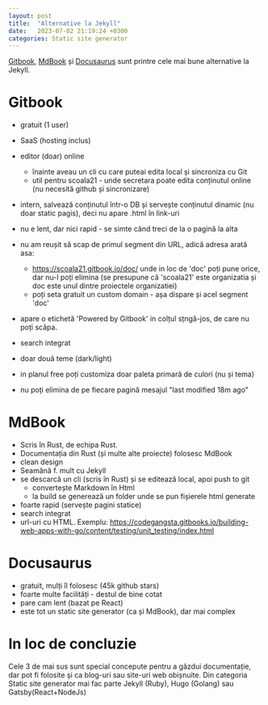 ```yaml
---
layout: post
title:  "Alternative la Jekyll"
date:   2023-07-02 21:19:24 +0300
categories: Static site generator
---
```

[Gitbook](https://www.gitbook.com/pricing#pricingTable), [MdBook](https://rust-lang.github.io/mdBook/) și [Docusaurus](https://docusaurus.io/) sunt printre cele mai bune alternative la Jekyll.

# Gitbook

- gratuit (1 user)
- SaaS (hosting inclus)
- editor (doar) online
  - înainte aveau un cli cu care puteai edita local și sincroniza cu Git
  - util pentru scoala21 - unde secretara poate edita conținutul online (nu necesită github și sincronizare)
  
- intern, salvează conținutul într-o DB și servește conținutul dinamic (nu doar static pagis), deci nu apare .html în link-uri
- nu e lent, dar nici rapid - se simte când treci de la o pagină la alta
- nu am reușit să scap de primul segment din URL, adică adresa arată asa:
  - https://scoala21.gitbook.io/doc/ unde in loc de  'doc' poți pune orice, dar nu-l poți elimina (se presupune că 'scoala21' este organizatia și doc este unul dintre proiectele organizatiei)
  - poți seta gratuit un custom domain - așa dispare și acel segment 'doc' 
- apare o etichetă 'Powered by Gitbook' in colțul sțngă-jos, de care nu poți scăpa.
- search integrat
- doar două teme (dark/light)
- in planul free poți customiza doar paleta primară de culori (nu și tema)
- nu poți elimina de pe fiecare pagină mesajul "last modified 18m ago"

# MdBook

- Scris în Rust, de echipa Rust.
- Documentația din Rust (și multe alte proiecte) folosesc MdBook
- clean design
- Seamănă f. mult cu Jekyll
- se descarcă un cli (scris în Rust) și se editează local, apoi push to git
  - convertește Markdown în Html
  - la build se generează un folder unde se pun fișierele html generate
- foarte rapid (servește pagini statice)
- search integrat
- url-uri cu HTML. Exemplu: https://codegangsta.gitbooks.io/building-web-apps-with-go/content/testing/unit_testing/index.html

# Docusaurus

- gratuit, mulți îl folosesc (45k github stars)
- foarte multe facilități - destul de bine cotat
- pare cam lent (bazat pe React)
- este tot un static site generator (ca și MdBook), dar mai complex

# In loc de concluzie

Cele 3 de mai sus sunt special concepute pentru a găzdui documentație, dar pot fi folosite și ca blog-uri sau site-uri web obișnuite. Din categoria Static site generator mai fac parte Jekyll (Ruby), Hugo (Golang) sau Gatsby(React+NodeJs)
